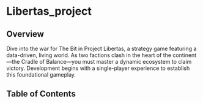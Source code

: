 # Libertas_project

## Overview

Dive into the war for The Bit in Project Libertas, a strategy game featuring a data-driven, living world. As two factions clash in the heart of the continent—the Cradle of Balance—you must master a dynamic ecosystem to claim victory. Development begins with a single-player experience to establish this foundational gameplay.

## Table of Contents
